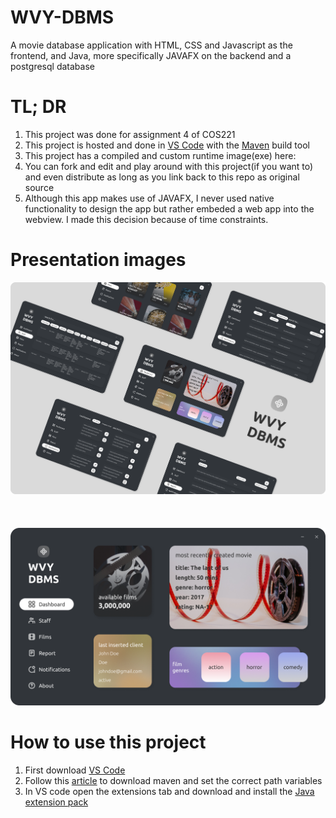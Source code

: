 # WVY-DBMS
A movie database application with HTML, CSS and Javascript as the frontend, and Java, more specifically JAVAFX on the backend and a postgresql database

# TL; DR
1. This project was done for assignment 4 of COS221
2. This project is hosted and done in <a href="https://code.visualstudio.com/">VS Code</a> with the <a href="https://maven.apache.org/">Maven</a> build tool
3. This project has a compiled and custom runtime image(exe) here: 
4. You can fork and edit and play around with this project(if you want to) and even distribute as long as you link back to this repo as original source
5. Although this app makes use of JAVAFX, I never used native functionality to design the app but rather embeded a web app into the webview. I made this decision because of time constraints.

# Presentation images
![all tabs](presentation-img/demo.png "all tabs")
\
\
\
\
![just the home tab"](presentation-img/home-dashboard.png "just the home tab")

# How to use this project
1. First download <a href="https://code.visualstudio.com/">VS Code</a>
2. Follow this <a href="https://mkyong.com/maven/how-to-install-maven-in-windows/">article</a> to download maven and set the correct path variables
3. In VS code open the extensions tab and download and install the <a href="https://marketplace.visualstudio.com/items?itemName=vscjava.vscode-java-pack">Java extension pack</a>
